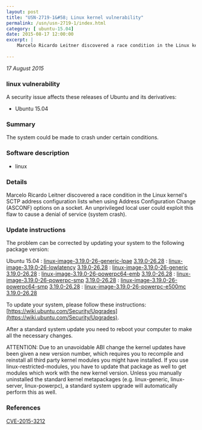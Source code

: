 ```yaml
---
layout: post
title: "USN-2719-1&#58; Linux kernel vulnerability"
permalink: /usn/usn-2719-1/index.html
category: [ ubuntu-15.04]
date: 2015-08-17 12:00:00
excerpt: |
    Marcelo Ricardo Leitner discovered a race condition in the Linux kernel&#39;s SCTP address configuration lists when using Address Configuration Change (ASCONF) options on a socket. An unprivileged local user could exploit this flaw to cause a denial of service (system crash). 
    
--- 
```

 
 

*17 August 2015*

### linux vulnerability

A security issue affects these releases of Ubuntu and its derivatives:

* Ubuntu 15.04

### Summary

The system could be made to crash under certain conditions. 

### Software description

* linux 

### Details

Marcelo Ricardo Leitner discovered a race condition in the Linux kernel&#39;s SCTP address configuration lists when using Address Configuration Change (ASCONF) options on a socket. An unprivileged local user could exploit this flaw to cause a denial of service (system crash). 

### Update instructions

The problem can be corrected by updating your system to the following package version:

Ubuntu 15.04
 : [linux-image-3.19.0-26-generic-lpae](https://launchpad.net/ubuntu/+source/linux) <span> [3.19.0-26.28](https://launchpad.net/ubuntu/+source/linux/3.19.0-26.28) </span> 
 : [linux-image-3.19.0-26-lowlatency](https://launchpad.net/ubuntu/+source/linux) <span> [3.19.0-26.28](https://launchpad.net/ubuntu/+source/linux/3.19.0-26.28) </span> 
 : [linux-image-3.19.0-26-generic](https://launchpad.net/ubuntu/+source/linux) <span> [3.19.0-26.28](https://launchpad.net/ubuntu/+source/linux/3.19.0-26.28) </span> 
 : [linux-image-3.19.0-26-powerpc64-emb](https://launchpad.net/ubuntu/+source/linux) <span> [3.19.0-26.28](https://launchpad.net/ubuntu/+source/linux/3.19.0-26.28) </span> 
 : [linux-image-3.19.0-26-powerpc-smp](https://launchpad.net/ubuntu/+source/linux) <span> [3.19.0-26.28](https://launchpad.net/ubuntu/+source/linux/3.19.0-26.28) </span> 
 : [linux-image-3.19.0-26-powerpc64-smp](https://launchpad.net/ubuntu/+source/linux) <span> [3.19.0-26.28](https://launchpad.net/ubuntu/+source/linux/3.19.0-26.28) </span> 
 : [linux-image-3.19.0-26-powerpc-e500mc](https://launchpad.net/ubuntu/+source/linux) <span> [3.19.0-26.28](https://launchpad.net/ubuntu/+source/linux/3.19.0-26.28) </span> 

To update your system, please follow these instructions: [https://wiki.ubuntu.com/Security/Upgrades](https://wiki.ubuntu.com/Security/Upgrades).

After a standard system update you need to reboot your computer to make all the necessary changes.

ATTENTION: Due to an unavoidable ABI change the kernel updates have been given a new version number, which requires you to recompile and reinstall all third party kernel modules you might have installed. If you use linux-restricted-modules, you have to update that package as well to get modules which work with the new kernel version. Unless you manually uninstalled the standard kernel metapackages (e.g. linux-generic, linux-server, linux-powerpc), a standard system upgrade will automatically perform this as well. 

### References

 
 [CVE-2015-3212](http://people.ubuntu.com/~ubuntu-security/cve/CVE-2015-3212)
 

